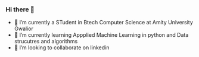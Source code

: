 ### Hi there 👋


- 🔭 I’m currently a STudent in Btech Computer Science at Amity University Gwalior 
- 🌱 I’m currently learning Appplied Machine Learning in python and Data strucutres and algorithms
- 👯 I’m looking to collaborate on linkedin
